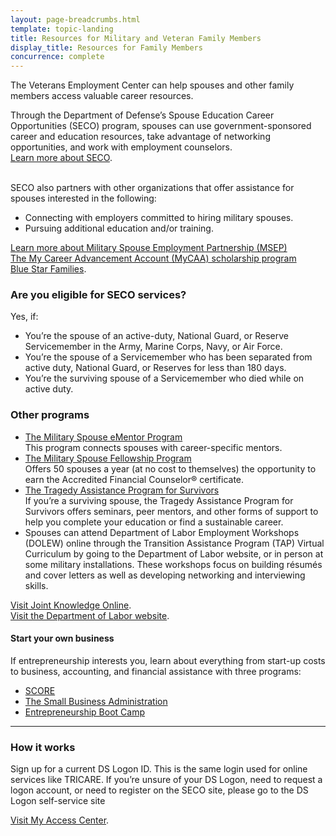 ```yaml
---
layout: page-breadcrumbs.html
template: topic-landing
title: Resources for Military and Veteran Family Members
display_title: Resources for Family Members
concurrence: complete
---
```


<div class="va-introtext">

The Veterans Employment Center can help spouses and other family members access valuable career resources.

</div>

Through the Department of Defense’s Spouse Education Career Opportunities (SECO) program, spouses can use government-sponsored career and education resources, take advantage of networking opportunities, and work with employment counselors. <br> [Learn more about SECO](https://myseco.militaryonesource.mil/Portal/). <br>
<br>

SECO also partners with other organizations that offer assistance for spouses interested in the following: 

- Connecting with employers committed to hiring military spouses.
- Pursuing additional education and/or training.

[Learn more about Military Spouse Employment Partnership (MSEP)](https://msepjobs.militaryonesource.mil/msep/) <br> [The My Career Advancement Account (MyCAA) scholarship program](https://myseco.militaryonesource.mil/Portal/Media/Default/Collaterals_Catalog/Program_Overview/MyCAA-Helping-Spouses-Reach-Career-Goals.pdf)<br>
[Blue Star Families](https://www.bluestarfam.org/).

<div class="feature" markdown="1">

### Are you eligible for SECO services?
Yes, if:

- You’re the spouse of an active-duty, National Guard, or Reserve Servicemember in the Army, Marine Corps, Navy, or Air Force.
- You’re the spouse of a Servicemember who has been separated from active duty, National Guard, or Reserves for less than 180 days.
- You’re the surviving spouse of a Servicemember who died while on active duty.
</div>

### Other programs
- [The Military Spouse eMentor Program](https://ementorprogram.org/p/milspouse/about) <br> This program connects spouses with career-specific mentors.
- [The Military Spouse Fellowship Program](http://www.saveandinvest.org/military/military-spouse-fellowship-program) <br> Offers 50 spouses a year (at no cost to themselves) the opportunity to earn the Accredited Financial Counselor® certificate.
- [The Tragedy Assistance Program for Survivors](https://www.taps.org/) <br> If you’re a surviving spouse, the Tragedy Assistance Program for Survivors offers seminars, peer mentors, and other forms of support to help you complete your education or find a sustainable career.
- Spouses can attend Department of Labor Employment Workshops (DOLEW) online through the Transition Assistance Program (TAP) Virtual Curriculum by going to the Department of Labor website, or in person at some military installations. These workshops focus on building résumés and cover letters as well as developing networking and interviewing skills. <br>

[Visit Joint Knowledge Online](https://jkodirect.jten.mil). <br> 
[Visit the Department of Labor website](https://www.dol.gov/vets/).

#### Start your own business
If entrepreneurship interests you, learn about everything from start-up costs to business, accounting, and financial assistance with three programs: <br> 
- [SCORE](https://www.score.org) <br> 
- [The Small Business Administration](https://www.sba.gov/content/veteran-service-disabled-veteran-owned)<br>
- [Entrepreneurship Boot Camp](https://myseco.militaryonesource.mil/Portal/Content/View/2622)

-----

### How it works
Sign up for a current DS Logon ID. This is the same login used for online services like TRICARE. If you’re unsure of your DS Logon, need to request a logon account, or need to register on the SECO site, please go to the DS Logon self-service site<br> 

[Visit My Access Center](https://myaccess.dmdc.osd.mil/my.policy).
